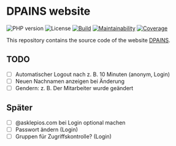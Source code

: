# DPAINS website

![PHP version](https://img.shields.io/badge/php-8.2-brightgreen)
![License](https://img.shields.io/github/license/toddy15/dpains?color=bright)
[![Build](https://img.shields.io/github/actions/workflow/status/toddy15/dpains/test.yml)](https://github.com/toddy15/dpains/actions/workflows/test.yml)
[![Maintainability](https://img.shields.io/codeclimate/maintainability/toddy15/dpains)](https://codeclimate.com/github/toddy15/dpains)
[![Coverage](https://img.shields.io/codeclimate/coverage/toddy15/dpains)](https://codeclimate.com/github/toddy15/dpains)

This repository contains the source code of the website
[DPAINS](https://www.dienstplan-an.de/).

## TODO

- [ ] Automatischer Logout nach z. B. 10 Minuten (anonym, Login)
- [ ] Neuen Nachnamen anzeigen bei Änderung
- [ ] Gendern: z. B. Der Mitarbeiter wurde geändert

## Später

- [ ] @asklepios.com bei Login optional machen
- [ ] Passwort ändern (Login)
- [ ] Gruppen für Zugriffskontrolle? (Login)
